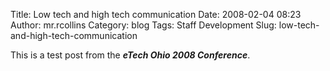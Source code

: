 Title: Low tech and high tech communication
Date: 2008-02-04 08:23
Author: mr.rcollins
Category: blog
Tags: Staff Development
Slug: low-tech-and-high-tech-communication

This is a test post from the ***eTech Ohio 2008 Conference***.
